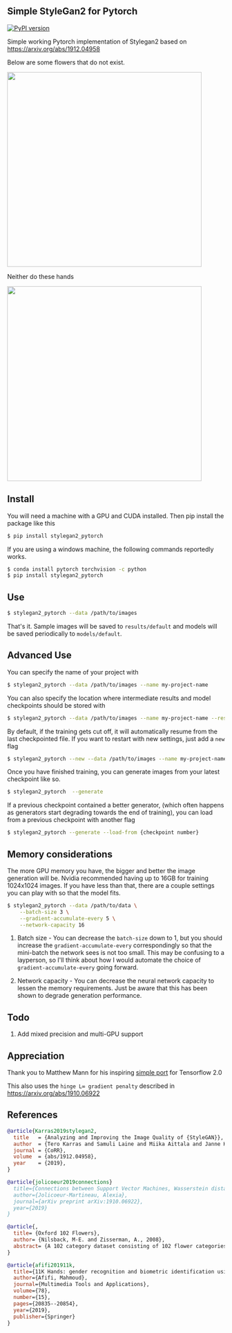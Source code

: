 ## Simple StyleGan2 for Pytorch
[![PyPI version](https://badge.fury.io/py/stylegan2-pytorch.svg)](https://badge.fury.io/py/stylegan2-pytorch)

Simple working Pytorch implementation of Stylegan2 based on https://arxiv.org/abs/1912.04958

Below are some flowers that do not exist.

<img src="https://raw.githubusercontent.com/lucidrains/stylegan2-pytorch/master/samples/flowers.jpg" width="450" height="auto">

Neither do these hands

<img src="https://raw.githubusercontent.com/lucidrains/stylegan2-pytorch/master/samples/hands.jpg" width="450" height="auto">

## Install

You will need a machine with a GPU and CUDA installed. Then pip install the package like this

```bash
$ pip install stylegan2_pytorch
```

If you are using a windows machine, the following commands reportedly works.

```bash
$ conda install pytorch torchvision -c python
$ pip install stylegan2_pytorch
```

## Use

```bash
$ stylegan2_pytorch --data /path/to/images
```

That's it. Sample images will be saved to `results/default` and models will be saved periodically to `models/default`.

## Advanced Use

You can specify the name of your project with

```bash
$ stylegan2_pytorch --data /path/to/images --name my-project-name
```

You can also specify the location where intermediate results and model checkpoints should be stored with

```bash
$ stylegan2_pytorch --data /path/to/images --name my-project-name --results_dir /path/to/results/dir --models_dir /path/to/models/dir
```

By default, if the training gets cut off, it will automatically resume from the last checkpointed file. If you want to restart with new settings, just add a `new` flag

```bash
$ stylegan2_pytorch --new --data /path/to/images --name my-project-name --image-size 512 --batch-size 1 --gradient-accumulate-every 16 --network-capacity 10
```

Once you have finished training, you can generate images from your latest checkpoint like so.

```bash
$ stylegan2_pytorch  --generate
```

If a previous checkpoint contained a better generator, (which often happens as generators start degrading towards the end of training), you can load from a previous checkpoint with another flag

```bash
$ stylegan2_pytorch --generate --load-from {checkpoint number}
```

## Memory considerations

The more GPU memory you have, the bigger and better the image generation will be. Nvidia recommended having up to 16GB for training 1024x1024 images. If you have less than that, there are a couple settings you can play with so that the model fits.

```bash
$ stylegan2_pytorch --data /path/to/data \
    --batch-size 3 \
    --gradient-accumulate-every 5 \
    --network-capacity 16
```

1. Batch size - You can decrease the `batch-size` down to 1, but you should increase the `gradient-accumulate-every` correspondingly so that the mini-batch the network sees is not too small. This may be confusing to a layperson, so I'll think about how I would automate the choice of `gradient-accumulate-every` going forward.

2. Network capacity - You can decrease the neural network capacity to lessen the memory requirements. Just be aware that this has been shown to degrade generation performance.

## Todo

1. Add mixed precision and multi-GPU support

## Appreciation

Thank you to Matthew Mann for his inspiring [simple port](https://github.com/manicman1999/StyleGAN2-Tensorflow-2.0) for Tensorflow 2.0

This also uses the `hinge L∞ gradient penalty` described in https://arxiv.org/abs/1910.06922

## References

```bibtex
@article{Karras2019stylegan2,
  title   = {Analyzing and Improving the Image Quality of {StyleGAN}},
  author  = {Tero Karras and Samuli Laine and Miika Aittala and Janne Hellsten and Jaakko Lehtinen and Timo Aila},
  journal = {CoRR},
  volume  = {abs/1912.04958},
  year    = {2019},
}
```

```bibtex
@article{jolicoeur2019connections}
  title={Connections between Support Vector Machines, Wasserstein distance and gradient-penalty GANs},
  author={Jolicoeur-Martineau, Alexia},
  journal={arXiv preprint arXiv:1910.06922},
  year={2019}
}
```

```bibtex
@article{,
  title= {Oxford 102 Flowers},
  author= {Nilsback, M-E. and Zisserman, A., 2008},
  abstract= {A 102 category dataset consisting of 102 flower categories, commonly occuring in the United Kingdom. Each class consists of 40 to 258 images. The images have large scale, pose and light variations.}
}
```

```bibtex
@article{afifi201911k,
  title={11K Hands: gender recognition and biometric identification using a large dataset of hand images},
  author={Afifi, Mahmoud},
  journal={Multimedia Tools and Applications},
  volume={78},
  number={15},
  pages={20835--20854},
  year={2019},
  publisher={Springer}
}
```
